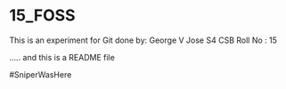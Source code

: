 # 15_FOSS

This is an experiment for Git done by:
        George V Jose
        S4 CSB
        Roll No : 15
        
  ..... and this is a README file
  
  #SniperWasHere
